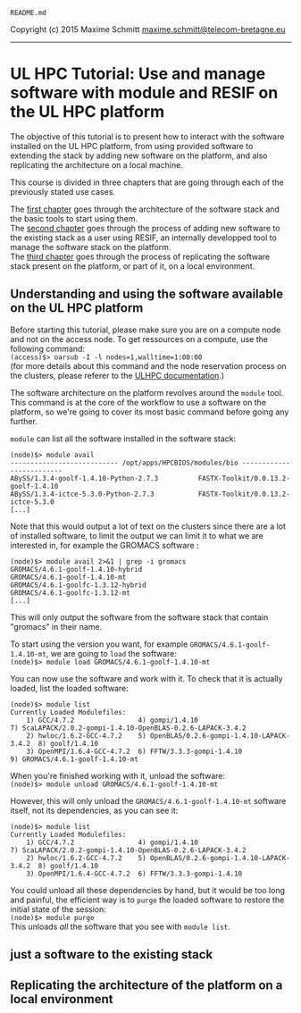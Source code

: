 `README.md`

Copyright (c) 2015 Maxime Schmitt <maxime.schmitt@telecom-bretagne.eu>

-------------------

# UL HPC Tutorial: Use and manage software with module and RESIF on the UL HPC platform

The objective of this tutorial is to present how to interact with the software installed on the UL HPC platform, from using provided software to extending the stack by adding new software on the platform, and also replicating the architecture on a local machine.

This course is divided in three chapters that are going through each of the previously stated use cases.

The [first chapter](#understanding-and-using-the-software-available-on-the-ul-hpc-platform) goes through the architecture of the software stack and the basic tools to start using them.  
The [second chapter](#adding-a-software-to-the-existing-stack) goes through the process of adding new software to the existing stack as a user using RESIF, an internally developped tool to manage the software stack on the platform.  
The [third chapter](#replicating-the-architecture-of-the-platform-on-a-local-environment) goes through the process of replicating the software stack present on the platform, or part of it, on a local environment.

## Understanding and using the software available on the UL HPC platform

Before starting this tutorial, please make sure you are on a compute node and not on the access node. To get ressources on a compute, use the following command:  
`(access)$> oarsub -I -l nodes=1,walltime=1:00:00`  
(for more details about this command and the node reservation process on the clusters, please referer to the [ULHPC documentation](https://hpc.uni.lu/users/docs/oar.html).)

The software architecture on the platform revolves around the `module` tool. This command is at the core of the workflow to use a software on the platform, so we're going to cover its most basic command before going any further.

`module` can list all the software installed in the software stack:  

    (node)$> module avail
    --------------------------- /opt/apps/HPCBIOS/modules/bio -------------------------
    ABySS/1.3.4-goolf-1.4.10-Python-2.7.3          FASTX-Toolkit/0.0.13.2-goolf-1.4.10
    ABySS/1.3.4-ictce-5.3.0-Python-2.7.3           FASTX-Toolkit/0.0.13.2-ictce-5.3.0
    [...]
Note that this would output a lot of text on the clusters since there are a lot of installed software, to limit the output we can limit it to what we are interested in, for example the GROMACS software :

    
    (node)$> module avail 2>&1 | grep -i gromacs
    GROMACS/4.6.1-goolf-1.4.10-hybrid
    GROMACS/4.6.1-goolf-1.4.10-mt
    GROMACS/4.6.1-goolfc-1.3.12-hybrid
    GROMACS/4.6.1-goolfc-1.3.12-mt
    [...]
This will only output the software from the software stack that contain "gromacs" in their name.

To start using the version you want, for example `GROMACS/4.6.1-goolf-1.4.10-mt`, we are going to `load` the software:  
`(node)$> module load GROMACS/4.6.1-goolf-1.4.10-mt`

You can now use the software and work with it. To check that it is actually loaded, list the loaded software:

    (node)$> module list
    Currently Loaded Modulefiles:
        1) GCC/4.7.2                4) gompi/1.4.10                              7) ScaLAPACK/2.0.2-gompi-1.4.10-OpenBLAS-0.2.6-LAPACK-3.4.2
        2) hwloc/1.6.2-GCC-4.7.2    5) OpenBLAS/0.2.6-gompi-1.4.10-LAPACK-3.4.2  8) goolf/1.4.10
        3) OpenMPI/1.6.4-GCC-4.7.2  6) FFTW/3.3.3-gompi-1.4.10                   9) GROMACS/4.6.1-goolf-1.4.10-mt

When you're finished working with it, unload the software:  
`(node)$> module unload GROMACS/4.6.1-goolf-1.4.10-mt`

However, this will only unload the `GROMACS/4.6.1-goolf-1.4.10-mt` software itself, not its dependencies, as you can see it:

    (node)$> module list
    Currently Loaded Modulefiles:
        1) GCC/4.7.2                4) gompi/1.4.10                              7) ScaLAPACK/2.0.2-gompi-1.4.10-OpenBLAS-0.2.6-LAPACK-3.4.2
        2) hwloc/1.6.2-GCC-4.7.2    5) OpenBLAS/0.2.6-gompi-1.4.10-LAPACK-3.4.2  8) goolf/1.4.10
        3) OpenMPI/1.6.4-GCC-4.7.2  6) FFTW/3.3.3-gompi-1.4.10
You could unload all these dependencies by hand, but it would be too long and painful, the efficient way is to `purge` the loaded software to restore the initial state of the session:  
`(node)$> module purge`  
This unloads *all* the software that you see with `module list`.

## just a software to the existing stack

## Replicating the architecture of the platform on a local environment